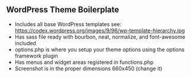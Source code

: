 ## WordPress Theme Boilerplate

* Includes all base WordPress templates see: https://codex.wordpress.org/images/9/96/wp-template-hierarchy.jpg
* Has sass file ready with bourbon, neat, normalize, and font-awesome included
* options.php is where you setup your theme options using the options framework plugin
* Has menus and widget areas registered in functions.php
* Screenshot is in the proper dimensions 660x450 (change it)